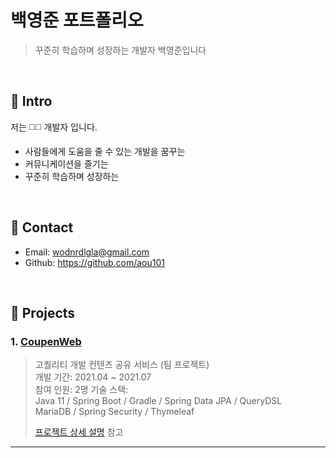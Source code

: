 # 백영준 포트폴리오
> 꾸준히 학습하며 성장하는 개발자 백영준입니다

</br>

## :pushpin: Intro
저는 :white_medium_square::white_medium_square: 개발자 입니다.

- 사람들에게 도움을 줄 수 있는 개발을 꿈꾸는
- 커뮤니케이션을 즐기는
- 꾸준히 학습하며 성장하는

</br>

## :pushpin: Contact
- Email: wodnrdlgla@gmail.com
- Github: https://github.com/aou101

</br>

## :pushpin: Projects
### 1. [CoupenWeb](https://github.com/Junnyjun/CoupenWeb)
>고퀄리티 개발 컨텐츠 공유 서비스 (팀 프로젝트)  
>개발 기간: 2021.04 ~ 2021.07  
>참여 인원: 2명
>기술 스택:  
>Java 11 / Spring Boot / Gradle / Spring Data JPA / QueryDSL  
>MariaDB / Spring Security / Thymeleaf
>  
>[프로젝트 상세 설명](https://github.com/Junnyjun/CoupenWeb) 참고

---

